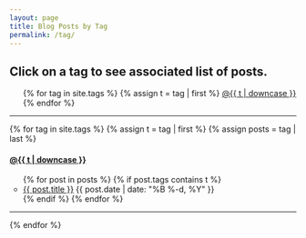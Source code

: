```yaml
---
layout: page
title: Blog Posts by Tag
permalink: /tag/
---
```


<h2> Click on a tag to see associated list of posts. </h2>

<ul>
{% for tag in site.tags %}
  {% assign t = tag | first %}
  <a class="tag" href="/tag/#{{t | downcase | replace:" ","-" }}">@{{ t | downcase }}</a> </li>
{% endfor %}
</ul>

---

{% for tag in site.tags %}
  {% assign t = tag | first %}
  {% assign posts = tag | last %}

<h4><a class="tag" name="{{t | downcase | replace:" ","-" }}"></a><a class="internal" href="/tag/#{{t | downcase | replace:" ","-" }}">@{{ t | downcase }}</a></h4>
<ul>
{% for post in posts %}
  {% if post.tags contains t %}
  <li style="list-style-type:circle" >
    <a href="{{ post.url }}">{{ post.title }}</a>
    <span class="date">{{ post.date | date: "%B %-d, %Y"  }}</span> 
  </li>
  {% endif %}
{% endfor %}
</ul>

---

{% endfor %}
